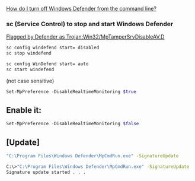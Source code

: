 [How do I turn off Windows Defender from the command line?](https://superuser.com/questions/1046297/how-do-i-turn-off-windows-defender-from-the-command-line)

### sc (Service Control) to stop and start Windows Defender

[Flagged by Defender as Trojan:Win32/MpTamperSrvDisableAV.D](https://www.microsoft.com/en-us/wdsi/threats/malware-encyclopedia-description?Name=Trojan:Win32/MpTamperSrvDisableAV.D&ThreatID=2147752484)

```sh
sc config windefend start= disabled
sc stop windefend

sc config WinDefend start= auto
sc start windefend
```
(not case sensitive)

```PowerShell
Set-MpPreference -DisableRealtimeMonitoring $true
```

## Enable it:
```PowerShell
Set-MpPreference -DisableRealtimeMonitoring $false
```

## [Update]
```sh
"C:\Program Files\Windows Defender\MpCmdRun.exe" -SignatureUpdate
```

```sh
C:\>"C:\Program Files\Windows Defender\MpCmdRun.exe" -SignatureUpdate
Signature update started . . .
```